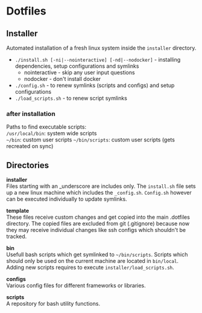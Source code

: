 # Dotfiles

## Installer

Automated installation of a fresh linux system inside the `installer` directory.

- `./install.sh [-ni|--nointeractive] [-nd|--nodocker]` - installing dependencies, setup configurations and symlinks
  - nointeractive - skip any user input questions
  - nodocker - don't install docker
- `./config.sh` - to renew symlinks (scripts and configs) and setup configurations
- `./load_scripts.sh` - to renew script symlinks

### after installation

Paths to find executable scripts:  
`/usr/local/bin`: system wide scripts  
`~/bin`: custom user scripts
`~/bin/scripts`: custom user scripts (gets recreated on sync)

## Directories

**installer**  
Files starting with an \_underscore are includes only.
The `install.sh` file sets up a new linux machine which includes the `_config.sh`. `Config.sh` however can be executed individually to update symlinks.

**template**  
These files receive custom changes and get copied into the main .dotfiles directory. The copied files are excluded from git (.gitignore) because now they may receive individual changes like ssh configs which shouldn't be tracked.

**bin**  
Usefull bash scripts which get symlinked to `~/bin/scripts`. Scripts which should only be used on the current machine are located in `bin/local`. Adding new scripts requires to execute `installer/load_scripts.sh`.

**configs**  
Various config files for different frameworks or libraries.

**scripts**  
A repository for bash utility functions.
